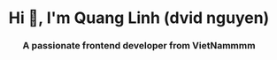 <h1 align="center">Hi 👋, I'm Quang Linh (dvid nguyen)</h1>
<h3 align="center">A passionate frontend developer from VietNammmm</h3>




